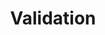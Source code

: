 ---
title: "Validation"

categories: ['']

tags: ['Validation']

arabic: 'التحقق من الصحة'

publishers: ['معجم مصطلحات التعلم الآلي والتعلم العميق وعلم البيانات']

types: "word"

slug: ""
---